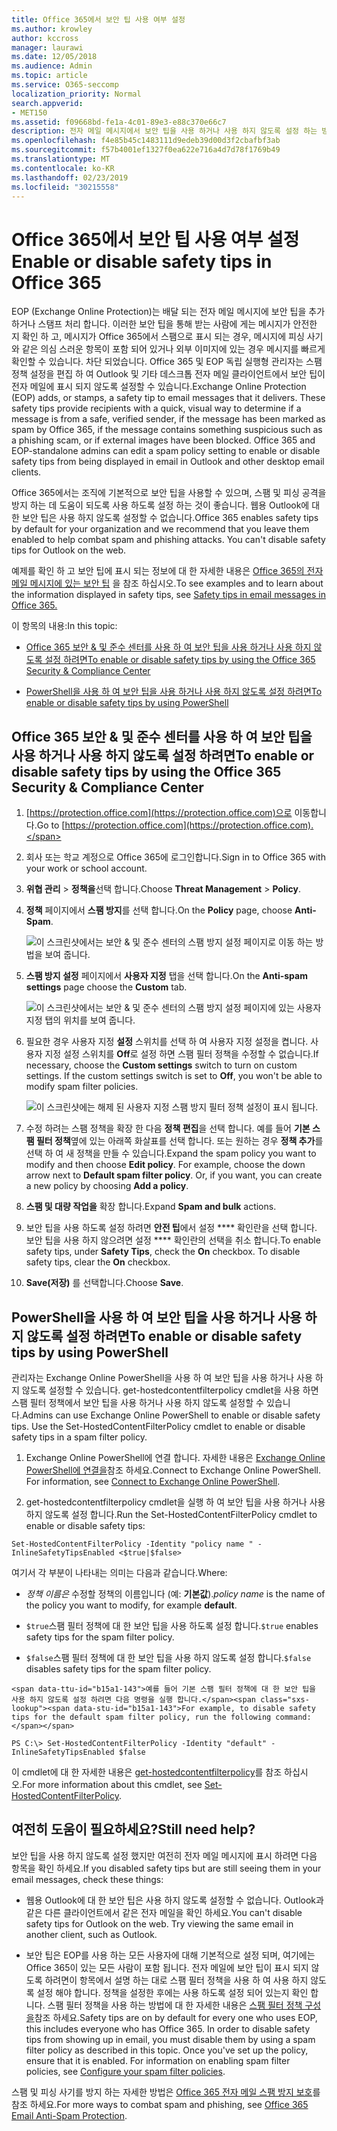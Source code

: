```yaml
---
title: Office 365에서 보안 팁 사용 여부 설정
ms.author: krowley
author: kccross
manager: laurawi
ms.date: 12/05/2018
ms.audience: Admin
ms.topic: article
ms.service: O365-seccomp
localization_priority: Normal
search.appverid:
- MET150
ms.assetid: f09668bd-fe1a-4c01-89e3-e88c370e66c7
description: 전자 메일 메시지에서 보안 팁을 사용 하거나 사용 하지 않도록 설정 하는 방법을 Office 365 및 EOP 관리자에 게 알립니다.
ms.openlocfilehash: f4e85b45c1483111d9edeb39d00d3f2cbafbf3ab
ms.sourcegitcommit: f57b4001ef1327f0ea622e716a4d7d78f1769b49
ms.translationtype: MT
ms.contentlocale: ko-KR
ms.lasthandoff: 02/23/2019
ms.locfileid: "30215558"
---
```

# <a name="enable-or-disable-safety-tips-in-office-365"></a><span data-ttu-id="b15a1-103">Office 365에서 보안 팁 사용 여부 설정</span><span class="sxs-lookup"><span data-stu-id="b15a1-103">Enable or disable safety tips in Office 365</span></span>

<span data-ttu-id="b15a1-p101">EOP (Exchange Online Protection)는 배달 되는 전자 메일 메시지에 보안 팁을 추가 하거나 스탬프 처리 합니다. 이러한 보안 팁을 통해 받는 사람에 게는 메시지가 안전한 지 확인 하 고, 메시지가 Office 365에서 스팸으로 표시 되는 경우, 메시지에 피싱 사기와 같은 의심 스러운 항목이 포함 되어 있거나 외부 이미지에 있는 경우 메시지를 빠르게 확인할 수 있습니다. 차단 되었습니다. Office 365 및 EOP 독립 실행형 관리자는 스팸 정책 설정을 편집 하 여 Outlook 및 기타 데스크톱 전자 메일 클라이언트에서 보안 팁이 전자 메일에 표시 되지 않도록 설정할 수 있습니다.</span><span class="sxs-lookup"><span data-stu-id="b15a1-p101">Exchange Online Protection (EOP) adds, or stamps, a safety tip to email messages that it delivers. These safety tips provide recipients with a quick, visual way to determine if a message is from a safe, verified sender, if the message has been marked as spam by Office 365, if the message contains something suspicious such as a phishing scam, or if external images have been blocked. Office 365 and EOP-standalone admins can edit a spam policy setting to enable or disable safety tips from being displayed in email in Outlook and other desktop email clients.</span></span> 
  
<span data-ttu-id="b15a1-p102">Office 365에서는 조직에 기본적으로 보안 팁을 사용할 수 있으며, 스팸 및 피싱 공격을 방지 하는 데 도움이 되도록 사용 하도록 설정 하는 것이 좋습니다. 웹용 Outlook에 대 한 보안 팁은 사용 하지 않도록 설정할 수 없습니다.</span><span class="sxs-lookup"><span data-stu-id="b15a1-p102">Office 365 enables safety tips by default for your organization and we recommend that you leave them enabled to help combat spam and phishing attacks. You can't disable safety tips for Outlook on the web.</span></span>
  
<span data-ttu-id="b15a1-109">예제를 확인 하 고 보안 팁에 표시 되는 정보에 대 한 자세한 내용은 [Office 365의 전자 메일 메시지에 있는 보안 팁](safety-tips-in-office-365.md) 을 참조 하십시오.</span><span class="sxs-lookup"><span data-stu-id="b15a1-109">To see examples and to learn about the information displayed in safety tips, see [Safety tips in email messages in Office 365.](safety-tips-in-office-365.md)</span></span>
  
<span data-ttu-id="b15a1-110">이 항목의 내용:</span><span class="sxs-lookup"><span data-stu-id="b15a1-110">In this topic:</span></span>
  
- [<span data-ttu-id="b15a1-111">Office 365 보안 &amp; 및 준수 센터를 사용 하 여 보안 팁을 사용 하거나 사용 하지 않도록 설정 하려면</span><span class="sxs-lookup"><span data-stu-id="b15a1-111">To enable or disable safety tips by using the Office 365 Security &amp; Compliance Center</span></span>](enable-or-disable-safety-tips.md#SandCCsafetytip)
    
- [<span data-ttu-id="b15a1-112">PowerShell을 사용 하 여 보안 팁을 사용 하거나 사용 하지 않도록 설정 하려면</span><span class="sxs-lookup"><span data-stu-id="b15a1-112">To enable or disable safety tips by using PowerShell</span></span>](enable-or-disable-safety-tips.md#pshellsafetytip)
    
## <a name="to-enable-or-disable-safety-tips-by-using-the-office-365-security-amp-compliance-center"></a><span data-ttu-id="b15a1-113">Office 365 보안 &amp; 및 준수 센터를 사용 하 여 보안 팁을 사용 하거나 사용 하지 않도록 설정 하려면</span><span class="sxs-lookup"><span data-stu-id="b15a1-113">To enable or disable safety tips by using the Office 365 Security &amp; Compliance Center</span></span>
<span data-ttu-id="b15a1-114"><a name="SandCCsafetytip"> </a></span><span class="sxs-lookup"><span data-stu-id="b15a1-114"></span></span>

1. <span data-ttu-id="b15a1-115">[https://protection.office.com](https://protection.office.com)으로 이동합니다.</span><span class="sxs-lookup"><span data-stu-id="b15a1-115">Go to [https://protection.office.com](https://protection.office.com).</span></span>
    
2. <span data-ttu-id="b15a1-116">회사 또는 학교 계정으로 Office 365에 로그인합니다.</span><span class="sxs-lookup"><span data-stu-id="b15a1-116">Sign in to Office 365 with your work or school account.</span></span>
    
3. <span data-ttu-id="b15a1-117">**위협 관리** \> **정책을**선택 합니다.</span><span class="sxs-lookup"><span data-stu-id="b15a1-117">Choose **Threat Management** \> **Policy**.</span></span> 
    
4. <span data-ttu-id="b15a1-118">**정책** 페이지에서 **스팸 방지**를 선택 합니다.</span><span class="sxs-lookup"><span data-stu-id="b15a1-118">On the **Policy** page, choose **Anti-Spam**.</span></span>
    
    ![이 스크린샷에서는 보안 &amp; 및 준수 센터의 스팸 방지 설정 페이지로 이동 하는 방법을 보여 줍니다.](media/b8eb2ee3-2eb1-4ea2-b138-f6d7fb2e23de.png)
  
5. <span data-ttu-id="b15a1-120">**스팸 방지 설정** 페이지에서 **사용자 지정** 탭을 선택 합니다.</span><span class="sxs-lookup"><span data-stu-id="b15a1-120">On the **Anti-spam settings** page choose the **Custom** tab.</span></span> 
    
    ![이 스크린샷에서는 보안 &amp; 및 준수 센터의 스팸 방지 설정 페이지에 있는 사용자 지정 탭의 위치를 보여 줍니다.](media/1d688d23-e6f3-4de5-84a7-e8ce31786193.png)
  
6. <span data-ttu-id="b15a1-p103">필요한 경우 사용자 지정 **설정** 스위치를 선택 하 여 사용자 지정 설정을 켭니다. 사용자 지정 설정 스위치를 **Off**로 설정 하면 스팸 필터 정책을 수정할 수 없습니다.</span><span class="sxs-lookup"><span data-stu-id="b15a1-p103">If necessary, choose the **Custom settings** switch to turn on custom settings. If the custom settings switch is set to **Off**, you won't be able to modify spam filter policies.</span></span>
    
    ![이 스크린샷에는 해제 된 사용자 지정 스팸 방지 필터 정책 설정이 표시 됩니다.](media/94f900ad-b556-4a31-a3ac-acfcd72e71b8.png)
  
7. <span data-ttu-id="b15a1-p104">수정 하려는 스팸 정책을 확장 한 다음 **정책 편집**을 선택 합니다. 예를 들어 **기본 스팸 필터 정책**옆에 있는 아래쪽 화살표를 선택 합니다. 또는 원하는 경우 **정책 추가**를 선택 하 여 새 정책을 만들 수 있습니다.</span><span class="sxs-lookup"><span data-stu-id="b15a1-p104">Expand the spam policy you want to modify and then choose **Edit policy**. For example, choose the down arrow next to **Default spam filter policy**. Or, if you want, you can create a new policy by choosing **Add a policy**.</span></span>
    
8. <span data-ttu-id="b15a1-128">**스팸 및 대량 작업을** 확장 합니다.</span><span class="sxs-lookup"><span data-stu-id="b15a1-128">Expand **Spam and bulk** actions.</span></span> 
    
9. <span data-ttu-id="b15a1-p105">보안 팁을 사용 하도록 설정 하려면 **안전 팁**에서 설정 \*\*\*\* 확인란을 선택 합니다. 보안 팁을 사용 하지 않으려면 설정 \*\*\*\* 확인란의 선택을 취소 합니다.</span><span class="sxs-lookup"><span data-stu-id="b15a1-p105">To enable safety tips, under **Safety Tips**, check the **On** checkbox. To disable safety tips, clear the **On** checkbox.</span></span> 
    
10. <span data-ttu-id="b15a1-131">**Save(저장)** 를 선택합니다.</span><span class="sxs-lookup"><span data-stu-id="b15a1-131">Choose **Save**.</span></span>
    
## <a name="to-enable-or-disable-safety-tips-by-using-powershell"></a><span data-ttu-id="b15a1-132">PowerShell을 사용 하 여 보안 팁을 사용 하거나 사용 하지 않도록 설정 하려면</span><span class="sxs-lookup"><span data-stu-id="b15a1-132">To enable or disable safety tips by using PowerShell</span></span>
<span data-ttu-id="b15a1-133"><a name="pshellsafetytip"> </a></span><span class="sxs-lookup"><span data-stu-id="b15a1-133"></span></span>

<span data-ttu-id="b15a1-p106">관리자는 Exchange Online PowerShell을 사용 하 여 보안 팁을 사용 하거나 사용 하지 않도록 설정할 수 있습니다. get-hostedcontentfilterpolicy cmdlet을 사용 하면 스팸 필터 정책에서 보안 팁을 사용 하거나 사용 하지 않도록 설정할 수 있습니다.</span><span class="sxs-lookup"><span data-stu-id="b15a1-p106">Admins can use Exchange Online PowerShell to enable or disable safety tips. Use the Set-HostedContentFilterPolicy cmdlet to enable or disable safety tips in a spam filter policy.</span></span>
  
1. <span data-ttu-id="b15a1-p107">Exchange Online PowerShell에 연결 합니다. 자세한 내용은 [Exchange Online PowerShell에 연결을](http://go.microsoft.com/fwlink/p/?LinkId=396554)참조 하세요.</span><span class="sxs-lookup"><span data-stu-id="b15a1-p107">Connect to Exchange Online PowerShell. For information, see [Connect to Exchange Online PowerShell](http://go.microsoft.com/fwlink/p/?LinkId=396554).</span></span>
    
2. <span data-ttu-id="b15a1-138">get-hostedcontentfilterpolicy cmdlet을 실행 하 여 보안 팁을 사용 하거나 사용 하지 않도록 설정 합니다.</span><span class="sxs-lookup"><span data-stu-id="b15a1-138">Run the Set-HostedContentFilterPolicy cmdlet to enable or disable safety tips:</span></span>
    
  ```
  Set-HostedContentFilterPolicy -Identity "policy name " -InlineSafetyTipsEnabled <$true|$false>
  ```

<span data-ttu-id="b15a1-139">여기서 각 부분이 나타내는 의미는 다음과 같습니다.</span><span class="sxs-lookup"><span data-stu-id="b15a1-139">Where:</span></span>
    
  -  <span data-ttu-id="b15a1-140">*정책 이름은* 수정할 정책의 이름입니다 (예: **기본값**).</span><span class="sxs-lookup"><span data-stu-id="b15a1-140">*policy name*  is the name of the policy you want to modify, for example **default**.</span></span>
    
  -  <span data-ttu-id="b15a1-141">`$true`스팸 필터 정책에 대 한 보안 팁을 사용 하도록 설정 합니다.</span><span class="sxs-lookup"><span data-stu-id="b15a1-141">`$true` enables safety tips for the spam filter policy.</span></span> 
    
  -  <span data-ttu-id="b15a1-142">`$false`스팸 필터 정책에 대 한 보안 팁을 사용 하지 않도록 설정 합니다.</span><span class="sxs-lookup"><span data-stu-id="b15a1-142">`$false` disables safety tips for the spam filter policy.</span></span> 
    
    <span data-ttu-id="b15a1-143">예를 들어 기본 스팸 필터 정책에 대 한 보안 팁을 사용 하지 않도록 설정 하려면 다음 명령을 실행 합니다.</span><span class="sxs-lookup"><span data-stu-id="b15a1-143">For example, to disable safety tips for the default spam filter policy, run the following command:</span></span>
    
  ```
  PS C:\> Set-HostedContentFilterPolicy -Identity "default" -InlineSafetyTipsEnabled $false
  ```

<span data-ttu-id="b15a1-144">이 cmdlet에 대 한 자세한 내용은 [get-hostedcontentfilterpolicy](https://technet.microsoft.com/library/jj200781.aspx)를 참조 하십시오.</span><span class="sxs-lookup"><span data-stu-id="b15a1-144">For more information about this cmdlet, see [Set-HostedContentFilterPolicy](https://technet.microsoft.com/library/jj200781.aspx).</span></span>
    
## <a name="still-need-help"></a><span data-ttu-id="b15a1-145">여전히 도움이 필요하세요?</span><span class="sxs-lookup"><span data-stu-id="b15a1-145">Still need help?</span></span>
<span data-ttu-id="b15a1-146"><a name="pshellsafetytip"> </a></span><span class="sxs-lookup"><span data-stu-id="b15a1-146"></span></span>

<span data-ttu-id="b15a1-147">보안 팁을 사용 하지 않도록 설정 했지만 여전히 전자 메일 메시지에 표시 하려면 다음 항목을 확인 하세요.</span><span class="sxs-lookup"><span data-stu-id="b15a1-147">If you disabled safety tips but are still seeing them in your email messages, check these things:</span></span>
  
- <span data-ttu-id="b15a1-p108">웹용 Outlook에 대 한 보안 팁은 사용 하지 않도록 설정할 수 없습니다. Outlook과 같은 다른 클라이언트에서 같은 전자 메일을 확인 하세요.</span><span class="sxs-lookup"><span data-stu-id="b15a1-p108">You can't disable safety tips for Outlook on the web. Try viewing the same email in another client, such as Outlook.</span></span>
    
- <span data-ttu-id="b15a1-p109">보안 팁은 EOP를 사용 하는 모든 사용자에 대해 기본적으로 설정 되며, 여기에는 Office 365이 있는 모든 사람이 포함 됩니다. 전자 메일에 보안 팁이 표시 되지 않도록 하려면이 항목에서 설명 하는 대로 스팸 필터 정책을 사용 하 여 사용 하지 않도록 설정 해야 합니다. 정책을 설정한 후에는 사용 하도록 설정 되어 있는지 확인 합니다. 스팸 필터 정책을 사용 하는 방법에 대 한 자세한 내용은 [스팸 필터 정책 구성을](https://technet.microsoft.com/library/jj200684.aspx)참조 하세요.</span><span class="sxs-lookup"><span data-stu-id="b15a1-p109">Safety tips are on by default for every one who uses EOP, this includes everyone who has Office 365. In order to disable safety tips from showing up in email, you must disable them by using a spam filter policy as described in this topic. Once you've set up the policy, ensure that it is enabled. For information on enabling spam filter policies, see [Configure your spam filter policies](https://technet.microsoft.com/library/jj200684.aspx).</span></span>
    
<span data-ttu-id="b15a1-154">스팸 및 피싱 사기를 방지 하는 자세한 방법은 [Office 365 전자 메일 스팸 방지 보호](anti-spam-protection.md)를 참조 하세요.</span><span class="sxs-lookup"><span data-stu-id="b15a1-154">For more ways to combat spam and phishing, see [Office 365 Email Anti-Spam Protection](anti-spam-protection.md).</span></span>
  

